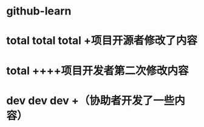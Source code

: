 # github-learn
# total total total +项目开源者修改了内容
# total ++++项目开发者第二次修改内容  
# dev dev dev  +（协助者开发了一些内容）
